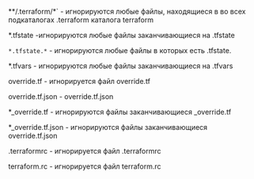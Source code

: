 **/.terraform/*` - игнорируются любые файлы, находящиеся в во всех подкаталогах .terraform каталога terraform

*.tfstate -игнорируются любые файлы заканчивающиеся на .tfstate

`*.tfstate.*` - игнорируются любые файлы в которых есть .tfstate.

*.tfvars - игнорируются любые файлы заканчивающиеся на .tfvars

override.tf - игнорируется файл override.tf

override.tf.json - override.tf.json

*_override.tf - игнорируются файлы заканчивающиеся _override.tf

*_override.tf.json - игнорируются файлы заканчивающиеся override.tf.json

.terraformrc - игнорируется файл .terraformrc

terraform.rc - игнорируется файл terraform.rc